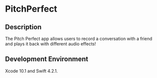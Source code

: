 # PitchPerfect

## Description

The Pitch Perfect app allows users to record a conversation with a friend and plays it back with different audio effects!
 
## Development Environment
 Xcode 10.1 and Swift 4.2.1.
